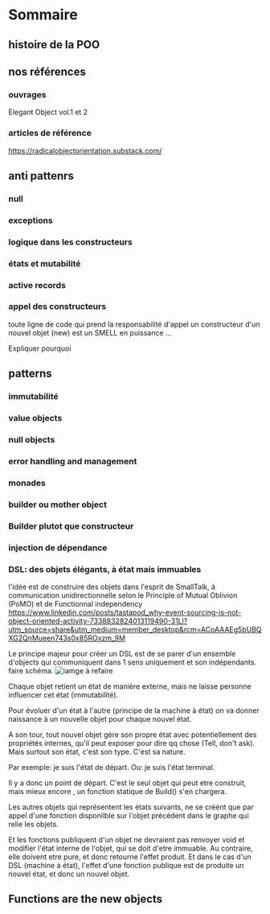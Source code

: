 # Sommaire

## histoire de la POO


## nos références

###  ouvrages

Elegant Object vol.1 et 2

### articles de référence

https://radicalobjectorientation.substack.com/


## anti pattenrs


### null


### exceptions


### logique dans les constructeurs


### états et mutabilité


### active records


### appel des constructeurs

toute ligne de code qui prend la responsabilité d'appel un constructeur d'un nouvel objet (new) est un SMELL en puissance ...

Expliquer pourquoi


## patterns


### immutabilité


### value objects


### null objects


### error handling and management


### monades


### builder ou mother object


### Builder plutot que constructeur


### injection de dépendance



### DSL: des objets élégants, à état mais immuables

l'idée est de construire des objets dans l'esprit de SmallTalk, à communication unidirectionnelle
selon le Principle of Mutual Oblivion (PoMO) et de Functionnal independency
https://www.linkedin.com/posts/tastapod_why-event-sourcing-is-not-object-oriented-activity-7338832824013119490-31Ll?utm_source=share&utm_medium=member_desktop&rcm=ACoAAAEg5bUBQXG2QnMueen743s0x85ROxzm_9M

Le principe majeur pour créer un DSL est de se parer d'un ensemble d'objects qui communiquent dans 1 sens uniquement et son indépendants.
faire schéma.
![iamge à refaire](https://substackcdn.com/image/fetch/w_1456,c_limit,f_webp,q_auto:good,fl_progressive:steep/https%3A%2F%2Fsubstack-post-media.s3.amazonaws.com%2Fpublic%2Fimages%2Fec51fe7a-5b90-451f-b07e-2f18fd2ea3fa_1812x258.png)

Chaque objet retient un état de manière externe, mais ne laisse personne influencer cet état (immutabilité).

Pour évoluer d'un état à l'autre (principe de la machine à état) on va donner naissance à un nouvelle objet pour chaque nouvel état.

A son tour, tout nouvel objet gère son propre état avec potentiellement des propriétés internes, qu'il peut exposer pour dire qq chose (Tell, don't ask). Mais surtout son état, c'est son type. C'est sa nature.

Par exemple: je suis l'état de départ. Ou: je suis l'état terminal.

Il y a donc un point de départ. 
C'est le seul objet qui peut etre construit, mais mieux encore , un fonction statique de Build() s'en chargera.

Les autres objets qui représentent les états suivants, ne se créént que par appel d'une fonction disponilble sur l'objet précédent dans le graphe qui relie les objets.

Et les fonctions publiquent d'un objet ne devraient pas renvoyer void et modifier l'état interne de l'objet, qui se doit d'etre immuable. Au contraire, elle doivent etre pure, et donc retourne l'effet produit.
Et dans le cas d'un DSL (machine à état), l'effet d'une fonction publique est de produite un nouvel état, et donc un nouvel objet.



## Functions are the new objects





